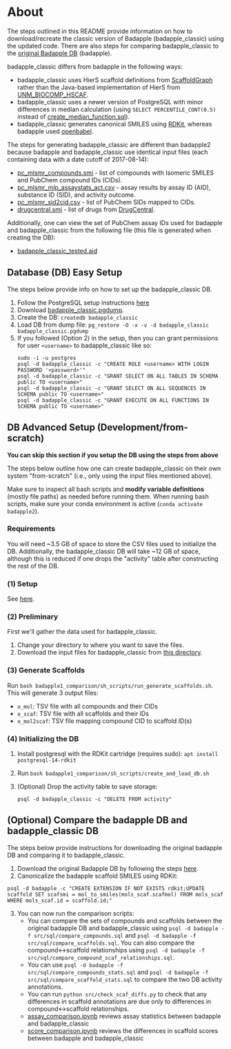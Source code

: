 # About
The steps outlined in this README provide information on how to download/recreate the classic version of Badapple (badapple_classic) using the updated code. There are also steps for comparing badapple_classic to the [original Badapple DB](https://github.com/unmtransinfo/Badapple/) (badapple). 

badapple_classic differs from badapple in the following ways:
* badapple_classic uses HierS scaffold definitions from [ScaffoldGraph](https://github.com/UCLCheminformatics/ScaffoldGraph) rather than the Java-based implementation of HierS from [UNM_BIOCOMP_HSCAF](https://github.com/unmtransinfo/unm_biocomp_hscaf).
* badapple_classic uses a newer version of PostgreSQL with minor differences in median calculation (using `SELECT PERCENTILE_CONT(0.5)` instead of [create_median_function.sql](https://github.com/unmtransinfo/Badapple/blob/master/sql/create_median_function.sql)).
* badapple_classic generates canonical SMILES using [RDKit](https://www.rdkit.org/), whereas badapple used [openbabel](http://openbabel.org/index.html).

The steps for generating badapple_classic are different than badapple2 because badapple and badapple_classic use identical input files (each containing data with a date cutoff of 2017-08-14):
* [pc_mlsmr_compounds.smi](https://unmtid-dbs.net/download/Badapple2/badapple_classic_files/pc_mlsmr_compounds.smi) - list of compounds with Isomeric SMILES and PubChem compound IDs (CIDs).
* [pc_mlsmr_mlp_assaystats_act.csv](https://unmtid-dbs.net/download/Badapple2/badapple_classic_files/pc_mlsmr_mlp_assaystats_act.csv) - assay results by assay ID (AID), substance ID (SID), and activity outcome.
* [pc_mlsmr_sid2cid.csv](https://unmtid-dbs.net/download/Badapple2/badapple_classic_files/pc_mlsmr_sid2cid.csv) - list of PubChem SIDs mapped to CIDs.
* [drugcentral.smi](https://unmtid-dbs.net/download/Badapple2/badapple_classic_files/drugcentral.smi) - list of drugs from [DrugCentral](https://drugcentral.org/).

Additionally, one can view the set of PubChem assay IDs used for badapple and badapple_classic from the following file (this file is generated when creating the DB):
* [badapple_classic_tested.aid](https://unmtid-dbs.net/download/Badapple2/badapple_classic_files/badapple_classic_tested.aid)

## Database (DB) Easy Setup
The steps below provide info on how to set up the badapple_classic DB. 

1. Follow the PostgreSQL setup instructions [here](../README.md#postgresql-setup)
2. Download [badapple_classic.pgdump](https://unmtid-dbs.net/download/Badapple2/badapple_classic.pgdump).
3. Create the DB: `createdb badapple_classic`
3. Load DB from dump file: `pg_restore -O -x -v -d badapple_classic badapple_classic.pgdump`
4. If you followed (Option 2) in the setup, then you can grant permissions for user `<username>` to badapple_classic like so:
    ```
    sudo -i -u postgres
    psql -d badapple_classic -c "CREATE ROLE <username> WITH LOGIN PASSWORD '<password>'"
    psql -d badapple_classic -c "GRANT SELECT ON ALL TABLES IN SCHEMA public TO <username>"
    psql -d badapple_classic -c "GRANT SELECT ON ALL SEQUENCES IN SCHEMA public TO <username>"
    psql -d badapple_classic -c "GRANT EXECUTE ON ALL FUNCTIONS IN SCHEMA public TO <username>"
    ```

## DB Advanced Setup (Development/from-scratch)
**You can skip this section if you setup the DB using the steps from above**

The steps below outline how one can create badapple_classic on their own system "from-scratch" (i.e., only using the input files mentioned above).

Make sure to inspect all bash scripts and **modify variable definitions** (mostly file paths) as needed before running them. When running bash scripts, make sure your conda environment is active (`conda activate badapple2`).

### Requirements
You will need ~3.5 GB of space to store the CSV files used to initialize the DB. Additionally, the badapple_classic DB will take
~12 GB of space, although this is reduced if one drops the "activity" table after constructing the rest of the DB.

### (1) Setup
See [here](../README.md#1-setup).

### (2) Preliminary
First we'll gather the data used for badapple_classic.

1. Change your directory to where you want to save the files.
2. Download the input files for badapple_classic from [this directory](https://unmtid-dbs.net/download/Badapple2/badapple_classic_files/).

### (3) Generate Scaffolds
Run `bash badapple1_comparison/sh_scripts/run_generate_scaffolds.sh`. This will generate 3 output files:
* `o_mol`: TSV file with all compounds and their CIDs
* `o_scaf`: TSV file with all scaffolds and their IDs
* `o_mol2scaf`: TSV file mapping compound CID to scaffold ID(s)

### (4) Initializing the DB
1. Install postgresql with the RDKit cartridge (requires sudo):
`apt install postgresql-14-rdkit`
2. Run `bash badapple1_comparison/sh_scripts/create_and_load_db.sh`
3. (Optional) Drop the activity table to save storage: 
    
    `psql -d badapple_classic -c "DELETE FROM activity"`

## (Optional) Compare the badapple DB and badapple_classic DB
The steps below provide instructions for downloading the original badapple DB and comparing it to badapple_classic.

1. Download the original Badapple DB by following the steps [here](https://github.com/unmtransinfo/Badapple?tab=readme-ov-file#database-installation).
2. Canonicalize the badapple scaffold SMILES using RDKit:
```
psql -d badapple -c "CREATE EXTENSION IF NOT EXISTS rdkit;UPDATE scaffold SET scafsmi = mol_to_smiles(mols_scaf.scafmol) FROM mols_scaf WHERE mols_scaf.id = scaffold.id;"
```
3. You can now run the comparison scripts:
    * You can compare the sets of compounds and scaffolds between the original badapple DB and badapple_classic using `psql -d badapple -f src/sql/compare_compounds.sql` and `psql -d badapple -f src/sql/compare_scaffolds.sql`. You can also compare the compound<->scaffold relationships using `psql -d badapple -f src/sql/compare_compound_scaf_relationships.sql`.
    * You can use `psql -d badapple -f src/sql/compare_compounds_stats.sql` and `psql -d badapple -f src/sql/compare_scaffold_stats.sql` to compare the two DB activity annotations.
    * You can run `python src/check_scaf_diffs.py` to check that any differences in scaffold annotations are due only to differences in compound<->scaffold relationships.
    * [assay_comparison.ipynb](src/notebooks/assay_comparison.ipynb) reviews assay statistics between badapple and badapple_classic
    * [score_comparison.ipynb](src/notebooks/score_comparison.ipynb) reviews the differences in scaffold scores between badapple and badapple_classic